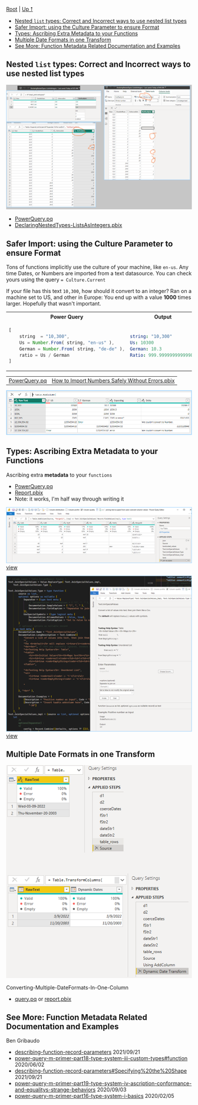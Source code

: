 [Root](https://github.com/ninmonkey/ninMonkQuery-examples) | [Up ⭡](./..)

- [Nested `list` types: Correct and Incorrect ways to use nested list types](#nested-list-types-correct-and-incorrect-ways-to-use-nested-list-types)
- [Safer Import: using the Culture Parameter to ensure Format](#safer-import-using-the-culture-parameter-to-ensure-format)
- [Types: Ascribing Extra Metadata to your Functions](#types-ascribing-extra-metadata-to-your-functions)
- [Multiple Date Formats in one Transform](#multiple-date-formats-in-one-transform)
- [See More: Function Metadata Related Documentation and Examples](#see-more-function-metadata-related-documentation-and-examples)

## Nested `list` types: Correct and Incorrect ways to use nested list types

![screen-nested](./img/DeclaringNestedTypes-ListsAsIntegers.png)

- [PowerQuery.pq](./pq/DeclaringNestedTypes-ListsAsIntegers.pq)
- [DeclaringNestedTypes-ListsAsIntegers.pbix](./DeclaringNestedTypes-ListsAsIntegers.pbix)

## Safer Import: using the Culture Parameter to ensure Format

Tons of functions implicitly use the culture of your machine, like  `en-us`. Any time Dates, or Numbers are imported from a text datasource. You can check yours using the query `= Culture.Current`

If your file has this text `10,300`, how should it convert to an integer? Ran on a machine set to US, and other in Europe: You end up with a value **1000** times larger. Hopefully that wasn't important. 

<table>
    <tr>
        <th>Power Query</th>
        <th>Output</th>
    </tr>
<tr>
<td>

```ts
[
    string  = "10,300",
    Us = Number.From( string, "en-us" ), 
    German = Number.From( string, "de-de" ),
    ratio = Us / German
]
```

</td><td>

```yaml
string: "10,300"
Us: 10300
German: 10.3
Ratio: 999.99999999999989
```

</td>
</tr>
</table>
<table><tr><td>
<a href ="./pq/Importing%20Numbers%20Using%20Culture%20Parameters.pq">PowerQuery.pq</a>
</td><td>
<a href ="./How%20to%20Import%20Numbers%20Safely%20Without%20Errors%20-%20using%20Culture.pbix">How to Import Numbers Safely Without Errors.pbix</a>
</td></tr></table>

![thumb-table](./img/Importing%20Numbers%20Using%20Culture%20Parameters.png)

## Types: Ascribing Extra Metadata to your Functions

Ascribing extra **metadata** to your `functions`

- [PowerQuery.pq](./pq/joining-text%20as%20pipes%20from%20auto-coerced-column-values.pq)
- [Report.pbix](./joining-text%20as%20pipes%20from%20auto-coerced-column-values.pbix)
- Note: it works, I'm half way through writing it

![thumb-table](./img/joining-text%20as%20pipes%20from%20auto-coerced-column-values-01.png)
[view](./img/joining-text%20as%20pipes%20from%20auto-coerced-column-values-01.png)

![thumb-source-code](./img/testing-documentation-on-ascribed-type.png)
[view](./img/testing-documentation-on-ascribed-type.png)

## Multiple Date Formats in one Transform

![thumb-table2](./img/Converting-Multiple-DateFormats-In-One-Column.png)

Converting-Multiple-DateFormats-In-One-Column
- [query.pq](./pq/Converting-Multiple-DateFormats-In-One-Column.pq) or [report.pbix](./Converting-Multiple-DateFormats-In-One-Column.pbix)

## See More: Function Metadata Related Documentation and Examples

Ben Gribaudo
- [describing-function-record-parameters](https://bengribaudo.com/blog/2021/09/21/6179/describing-function-record-parameters) 2021/09/21 
- [power-query-m-primer-part18-type-system-iii-custom-types#function](https://bengribaudo.com/blog/2020/06/02/5259/power-query-m-primer-part18-type-system-iii-custom-types#function) 2020/06/02 
- [describing-function-record-parameters#Specifying%20the%20Shape](https://bengribaudo.com/blog/2021/09/21/6179/describing-function-record-parameters#Specifying%20the%20Shape) 2021/09/21 
- [power-query-m-primer-part19-type-system-iv-ascription-conformance-and-equalitys-strange-behaviors](https://bengribaudo.com/blog/2020/09/03/5408/power-query-m-primer-part19-type-system-iv-ascription-conformance-and-equalitys-strange-behaviors) 2020/09/03 
- [power-query-m-primer-part16-type-system-i-basics](https://bengribaudo.com/blog/2020/02/05/4948/power-query-m-primer-part16-type-system-i-basics) 2020/02/05 





